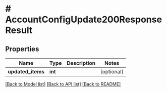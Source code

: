 # # AccountConfigUpdate200ResponseResult

## Properties

Name | Type | Description | Notes
------------ | ------------- | ------------- | -------------
**updated_items** | **int** |  | [optional]

[[Back to Model list]](../../README.md#models) [[Back to API list]](../../README.md#endpoints) [[Back to README]](../../README.md)
